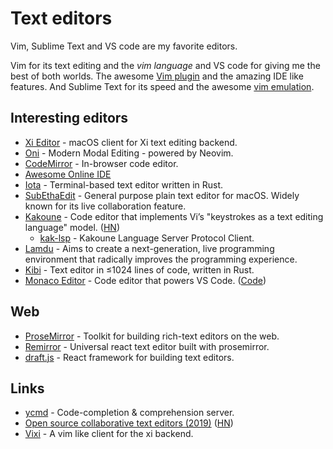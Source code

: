 # Text editors

Vim, Sublime Text and VS code are my favorite editors.

Vim for its text editing and the _vim language_ and VS code for giving me the best of both worlds. The awesome [Vim plugin](https://github.com/VSCodeVim/Vim) and the amazing IDE like features. And Sublime Text for its speed and the awesome [vim emulation](https://github.com/guillermooo/Six).

## Interesting editors

- [Xi Editor](https://github.com/google/xi-mac) - macOS client for Xi text editing backend.
- [Oni](https://github.com/onivim/oni) - Modern Modal Editing - powered by Neovim.
- [CodeMirror](http://codemirror.net/) - In-browser code editor.
- [Awesome Online IDE](https://github.com/styfle/awesome-online-ide#readme)
- [Iota](https://github.com/gchp/iota) - Terminal-based text editor written in Rust.
- [SubEthaEdit](https://github.com/subethaedit/SubEthaEdit) - General purpose plain text editor for macOS. Widely known for its live collaboration feature.
- [Kakoune](https://github.com/mawww/kakoune) - Code editor that implements Vi’s "keystrokes as a text editing language" model. ([HN](https://news.ycombinator.com/item?id=19313794))
  - [kak-lsp](https://github.com/ul/kak-lsp) - Kakoune Language Server Protocol Client.
- [Lamdu](https://github.com/lamdu/lamdu) - Aims to create a next-generation, live programming environment that radically improves the programming experience.
- [Kibi](https://github.com/ilai-deutel/kibi) - Text editor in ≤1024 lines of code, written in Rust.
- [Monaco Editor](https://microsoft.github.io/monaco-editor/) - Code editor that powers VS Code. ([Code](https://github.com/microsoft/monaco-editor))

## Web

- [ProseMirror](https://prosemirror.net/) - Toolkit for building rich-text editors on the web.
- [Remirror](https://github.com/ifiokjr/remirror) - Universal react text editor built with prosemirror.
- [draft.js](https://github.com/facebook/draft-js) - React framework for building text editors.

## Links

- [ycmd](https://github.com/Valloric/ycmd) - Code-completion & comprehension server.
- [Open source collaborative text editors (2019)](https://juretriglav.si/open-source-collaborative-text-editors/) ([HN](https://news.ycombinator.com/item?id=19845776))
- [Vixi](https://github.com/Peltoche/vixi) - A vim like client for the xi backend.
